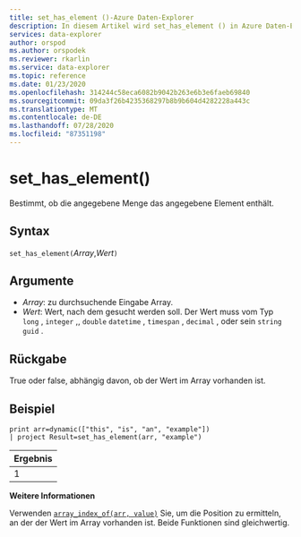 ```yaml
---
title: set_has_element ()-Azure Daten-Explorer
description: In diesem Artikel wird set_has_element () in Azure Daten-Explorer beschrieben.
services: data-explorer
author: orspod
ms.author: orspodek
ms.reviewer: rkarlin
ms.service: data-explorer
ms.topic: reference
ms.date: 01/23/2020
ms.openlocfilehash: 314244c58eca6082b9042b263e6b3e6faeb69840
ms.sourcegitcommit: 09da3f26b4235368297b8b9b604d4282228a443c
ms.translationtype: MT
ms.contentlocale: de-DE
ms.lasthandoff: 07/28/2020
ms.locfileid: "87351198"
---
```

# <a name="set_has_element"></a>set_has_element()

Bestimmt, ob die angegebene Menge das angegebene Element enthält.

## <a name="syntax"></a>Syntax

`set_has_element(`*Array*,*Wert*`)`

## <a name="arguments"></a>Argumente

* *Array*: zu durchsuchende Eingabe Array.
* *Wert*: Wert, nach dem gesucht werden soll. Der Wert muss vom Typ `long` , `integer` ,, `double` `datetime` , `timespan` , `decimal` , oder sein `string` `guid` .

## <a name="returns"></a>Rückgabe

True oder false, abhängig davon, ob der Wert im Array vorhanden ist.

## <a name="example"></a>Beispiel

<!-- csl: https://help.kusto.windows.net:443/Samples -->
```kusto
print arr=dynamic(["this", "is", "an", "example"]) 
| project Result=set_has_element(arr, "example")
```

|Ergebnis|
|---|
|1|

**Weitere Informationen**

Verwenden [`array_index_of(arr, value)`](arrayindexoffunction.md) Sie, um die Position zu ermitteln, an der der Wert im Array vorhanden ist. Beide Funktionen sind gleichwertig.
